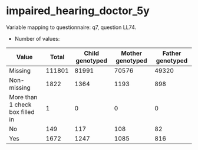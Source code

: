 # impaired_hearing_doctor_5y
Variable mapping to questionnaire: q7, question LL74.
- Number of values:

| Value | Total | Child genotyped | Mother genotyped | Father genotyped |
| ----- | ----- | --------------- | ---------------- | ---------------- |
| Missing | 111801 | 81991 | 70576 | 49320 |
| Non-missing | 1822 | 1364 | 1193 | 898 |
| More than 1 check box filled in | 1 | 0 | 0 |0 |
| No | 149 | 117 | 108 |82 |
| Yes | 1672 | 1247 | 1085 |816 |



